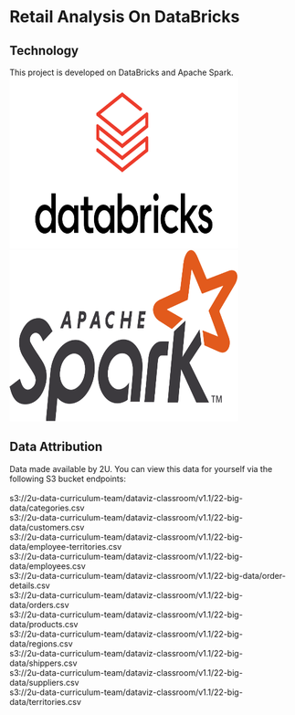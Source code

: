 # Retail Analysis On DataBricks

## Technology 

This project is developed on DataBricks and Apache Spark.
<img src="https://github.com/scaldwell545/retail_analysis_on_databricks/blob/main/Resources/og-databricks.png" data-canonical-src="https://github.com/scaldwell545/retail_analysis_on_databricks/blob/main/Resources/og-databricks.png" width="400" height="300" />
<img src="https://github.com/scaldwell545/retail_analysis_on_databricks/blob/main/Resources/Apache_Spark_logo.png" data-canonical-src="https://github.com/scaldwell545/retail_analysis_on_databricks/blob/main/Resources/Apache_Spark_logo.png" width="400" height="300" />
## Data Attribution

Data made available by 2U. You can view this data for yourself via the following S3 bucket endpoints:
 <br> <br>
s3://2u-data-curriculum-team/dataviz-classroom/v1.1/22-big-data/categories.csv <br>
s3://2u-data-curriculum-team/dataviz-classroom/v1.1/22-big-data/customers.csv <br>
s3://2u-data-curriculum-team/dataviz-classroom/v1.1/22-big-data/employee-territories.csv <br>
s3://2u-data-curriculum-team/dataviz-classroom/v1.1/22-big-data/employees.csv <br>
s3://2u-data-curriculum-team/dataviz-classroom/v1.1/22-big-data/order-details.csv <br>
s3://2u-data-curriculum-team/dataviz-classroom/v1.1/22-big-data/orders.csv <br>
s3://2u-data-curriculum-team/dataviz-classroom/v1.1/22-big-data/products.csv <br>
s3://2u-data-curriculum-team/dataviz-classroom/v1.1/22-big-data/regions.csv <br>
s3://2u-data-curriculum-team/dataviz-classroom/v1.1/22-big-data/shippers.csv <br>
s3://2u-data-curriculum-team/dataviz-classroom/v1.1/22-big-data/suppliers.csv <br>
s3://2u-data-curriculum-team/dataviz-classroom/v1.1/22-big-data/territories.csv <br>
